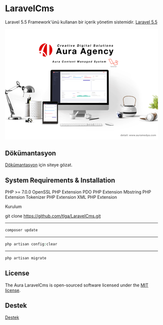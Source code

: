 # LaravelCms
Laravel 5.5 Framework'ünü kullanan bir içerik yönetim sistemidir. [Laravel 5.5](http://laravel.com/)

![Screen](https://raw.githubusercontent.com/tlga/LaravelCms/master/docs/showreel.png "Showreel")

## Dökümantasyon
[Dökümantasyon](https://auramedya.com) için siteye gözat.

## System Requirements & Installation

PHP >= 7.0.0
OpenSSL PHP Extension
PDO PHP Extension
Mbstring PHP Extension
Tokenizer PHP Extension
XML PHP Extension

Kurulum

git clone https://github.com/tlga/LaravelCms.git

---
```php
composer update
```

---
```php
php artisan config:clear
```

---
```php
php artisan migrate
```

## License

The Aura LaravelCms is open-sourced software licensed under the [MIT license](http://opensource.org/licenses/MIT).

## Destek 

[Destek](https://auramedya.com/#iletisim)
